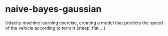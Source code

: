 # naive-bayes-gaussian
Udacity machine learning exercise, creating a model that predicts the speed of the vehicle according to terrain (steep, flat ...)
